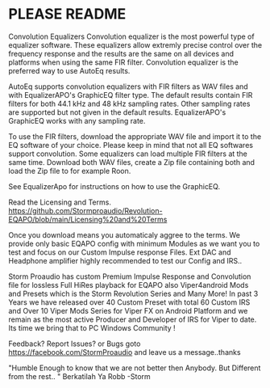 # PLEASE README 

Convolution Equalizers
Convolution equalizer is the most powerful type of equalizer software. These equalizers allow extremly precise control over the frequency response and the results are the same on all devices and platforms when using the same FIR filter. Convolution equalizer is the preferred way to use AutoEq results.

AutoEq supports convolution equalizers with FIR filters as WAV files and with EqualizerAPO's GraphicEQ filter type. The default results contain FIR filters for both 44.1 kHz and 48 kHz sampling rates. Other sampling rates are supported but not given in the default results. EqualizerAPO's GraphicEQ works with any sampling rate.

To use the FIR filters, download the appropriate WAV file and import it to the EQ software of your choice. Please keep in mind that not all EQ softwares support convolution. Some equalizers can load multiple FIR filters at the same time. Download both WAV files, create a Zip file containing both and load the Zip file to for example Roon.

See EqualizerApo for instructions on how to use the GraphicEQ.

Read the Licensing and Terms. 
https://github.com/Stormproaudio/Revolution-EQAPO/blob/main/Licensing%20and%20Terms

Once you download means you automaticaly aggree to the terms.
We provide only basic EQAPO config with minimum Modules as we want you to test
and focus on our Custom Impulse response Files. Ext DAC and Headphone amplifier
highly recommended to test our Config and IRS..

Storm Proaudio has custom Premium Impulse Response and Convolution file for lossless Full 
HiRes playback for EQAPO also Viper4android Mods and Presets which is the Storm Revolution Series
and Many More! In past 3 Years we have released over 40 Custom Preset with total 60 Custom IRS and
Over 10 Viper Mods Series for Viper FX on Android Platform and we remain as the most active Producer
and Developer of IRS for Viper to date. Its time we bring that to PC Windows Community !

Feedback? Report Issues? or Bugs goto https://facebook.com/StormProaudio and leave us a message..thanks

"Humble Enough to know that we are not better then Anybody. But Different from the rest.. "
Berkatilah Ya Robb -Storm
